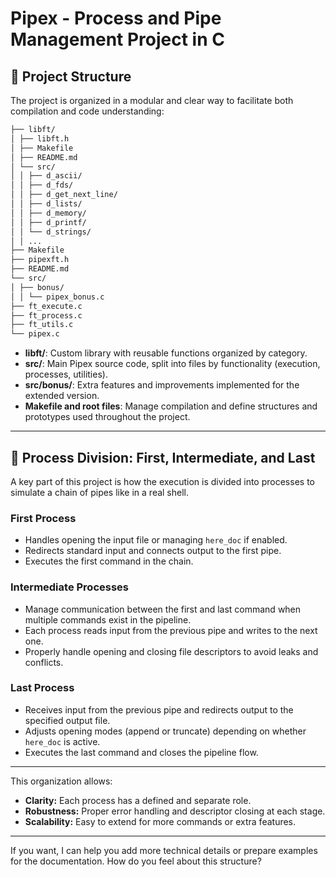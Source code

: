 # Pipex - Process and Pipe Management Project in C

## 📁 Project Structure

The project is organized in a modular and clear way to facilitate both compilation and code understanding:
```bash
├── libft/
│ ├── libft.h
│ ├── Makefile
│ ├── README.md
│ └── src/
│ │ ├── d_ascii/
│ │ ├── d_fds/
│ │ ├── d_get_next_line/
│ │ ├── d_lists/
│ │ ├── d_memory/
│ │ ├── d_printf/
│ │ └── d_strings/
│ │ ...
├── Makefile
├── pipexft.h
├── README.md
└── src/
│ ├── bonus/
│ │ └── pipex_bonus.c
├── ft_execute.c
├── ft_process.c
├── ft_utils.c
└── pipex.c
```

* **libft/**: Custom library with reusable functions organized by category.  
* **src/**: Main Pipex source code, split into files by functionality (execution, processes, utilities).  
* **src/bonus/**: Extra features and improvements implemented for the extended version.  
* **Makefile and root files**: Manage compilation and define structures and prototypes used throughout the project.

---

## 🚀 Process Division: First, Intermediate, and Last

A key part of this project is how the execution is divided into processes to simulate a chain of pipes like in a real shell.

### First Process

* Handles opening the input file or managing `here_doc` if enabled.  
* Redirects standard input and connects output to the first pipe.  
* Executes the first command in the chain.

### Intermediate Processes

* Manage communication between the first and last command when multiple commands exist in the pipeline.  
* Each process reads input from the previous pipe and writes to the next one.  
* Properly handle opening and closing file descriptors to avoid leaks and conflicts.

### Last Process

* Receives input from the previous pipe and redirects output to the specified output file.  
* Adjusts opening modes (append or truncate) depending on whether `here_doc` is active.  
* Executes the last command and closes the pipeline flow.

---

This organization allows:

* **Clarity:** Each process has a defined and separate role.  
* **Robustness:** Proper error handling and descriptor closing at each stage.  
* **Scalability:** Easy to extend for more commands or extra features.

---

If you want, I can help you add more technical details or prepare examples for the documentation. How do you feel about this structure?
